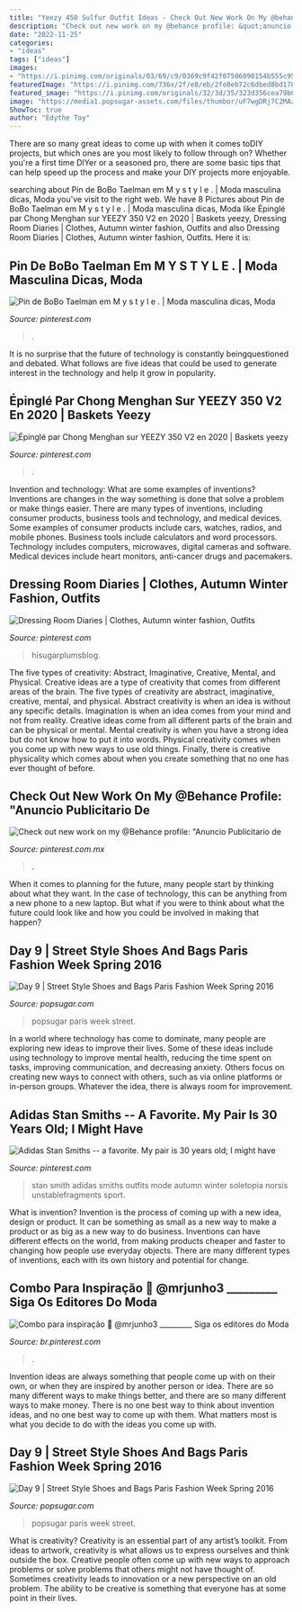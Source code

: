 ```yaml
---
title: "Yeezy 450 Sulfur Outfit Ideas - Check Out New Work On My @behance Profile: &quot;anuncio Publicitario De"
description: "Check out new work on my @behance profile: &quot;anuncio publicitario de"
date: "2022-11-25"
categories:
- "ideas"
tags: ["ideas"]
images:
- "https://i.pinimg.com/originals/03/69/c9/0369c9f42f07506090154b555c952673.jpg"
featuredImage: "https://i.pinimg.com/736x/2f/e8/eb/2fe8eb72c6dbed8bd1786105f761401f.jpg"
featured_image: "https://i.pinimg.com/originals/32/3d/35/323d356cea79b0643f0149b3db79e501.jpg"
image: "https://media1.popsugar-assets.com/files/thumbor/uF7wgDRj7C2MAzhTsjbgo5a4Fkc/fit-in/1024x1024/filters:format_auto-!!-:strip_icc-!!-/2015/10/08/671/n/1922564/ffbbc930b3f6b3ce_GettyImages-491703500_master/i/Day-9.jpg"
ShowToc: true
author: "Edythe Toy"
---
```



There are so many great ideas to come up with when it comes toDIY projects, but which ones are you most likely to follow through on? Whether you're a first time DIYer or a seasoned pro, there are some basic tips that can help speed up the process and make your DIY projects more enjoyable.

	

		
searching about Pin de BoBo Taelman em M y s t y l e . | Moda masculina dicas, Moda you've visit to the right web. We have 8 Pictures about Pin de BoBo Taelman em M y s t y l e . | Moda masculina dicas, Moda like Épinglé par Chong Menghan sur YEEZY 350 V2 en 2020 | Baskets yeezy, Dressing Room Diaries | Clothes, Autumn winter fashion, Outfits and also Dressing Room Diaries | Clothes, Autumn winter fashion, Outfits. Here it is:
		
    
## Pin De BoBo Taelman Em M Y S T Y L E . | Moda Masculina Dicas, Moda

<img loading=lazy src="https://i.pinimg.com/originals/32/3d/35/323d356cea79b0643f0149b3db79e501.jpg" onerror="this.onerror=null;this.src='https://tse4.mm.bing.net/th?id=OIP.smx9_7tyB29pIVgsejQkogHaHa&amp;pid=15.1';" alt="Pin de BoBo Taelman em M y s t y l e . | Moda masculina dicas, Moda">

_Source: pinterest.com_

>. 

	

It is no surprise that the future of technology is constantly beingquestioned and debated. What follows are five ideas that could be used to generate interest in the technology and help it grow in popularity.

    
## Épinglé Par Chong Menghan Sur YEEZY 350 V2 En 2020 | Baskets Yeezy

<img loading=lazy src="https://i.pinimg.com/originals/5c/60/4f/5c604fce18fb261fc3cd1acf71bacf21.jpg" onerror="this.onerror=null;this.src='https://tse1.mm.bing.net/th?id=OIP.9xVxkYLPvVR9vi0KjEzj5QHaJQ&amp;pid=15.1';" alt="Épinglé par Chong Menghan sur YEEZY 350 V2 en 2020 | Baskets yeezy">

_Source: pinterest.com_

>. 

	

Invention and technology: What are some examples of inventions?
Inventions are changes in the way something is done that solve a problem or make things easier. There are many types of inventions, including consumer products, business tools and technology, and medical devices. Some examples of consumer products include cars, watches, radios, and mobile phones. Business tools include calculators and word processors. Technology includes computers, microwaves, digital cameras and software. Medical devices include heart monitors, anti-cancer drugs and pacemakers.

    
## Dressing Room Diaries | Clothes, Autumn Winter Fashion, Outfits

<img loading=lazy src="https://i.pinimg.com/474x/9c/a3/e3/9ca3e344f8164f1967307204ed6821a2--dressing-rooms-white-plaid.jpg" onerror="this.onerror=null;this.src='https://tse2.mm.bing.net/th?id=OIP.dzswfp97UBjX1EulalTe9gAAAA&amp;pid=15.1';" alt="Dressing Room Diaries | Clothes, Autumn winter fashion, Outfits">

_Source: pinterest.com_

>hisugarplumsblog. 

	

The five types of creativity: Abstract, Imaginative, Creative, Mental, and Physical.
Creative ideas are a type of creativity that comes from different areas of the brain. The five types of creativity are abstract, imaginative, creative, mental, and physical. Abstract creativity is when an idea is without any specific details. Imagination is when an idea comes from your mind and not from reality. Creative ideas come from all different parts of the brain and can be physical or mental. Mental creativity is when you have a strong idea but do not know how to put it into words. Physical creativity comes when you come up with new ways to use old things. Finally, there is creative physicality which comes about when you create something that no one has ever thought of before.

    
## Check Out New Work On My @Behance Profile: &quot;Anuncio Publicitario De

<img loading=lazy src="https://i.pinimg.com/736x/2f/e8/eb/2fe8eb72c6dbed8bd1786105f761401f.jpg" onerror="this.onerror=null;this.src='https://tse4.mm.bing.net/th?id=OIP.HpTXBQOZrTKTPYpQfHZFuAAAAA&amp;pid=15.1';" alt="Check out new work on my @Behance profile: &quot;Anuncio Publicitario de">

_Source: pinterest.com.mx_

>. 

	

When it comes to planning for the future, many people start by thinking about what they want. In the case of technology, this can be anything from a new phone to a new laptop. But what if you were to think about what the future could look like and how you could be involved in making that happen?

    
## Day 9 | Street Style Shoes And Bags Paris Fashion Week Spring 2016

<img loading=lazy src="https://media1.popsugar-assets.com/files/thumbor/2ZUxRFTon740QX84sgq0SUexWa8/fit-in/1024x1024/filters:format_auto-!!-:strip_icc-!!-/2015/10/08/671/n/1922564/c35788a5cdab5aa4_GettyImages-491661684_master/i/Day-9.jpg" onerror="this.onerror=null;this.src='https://tse4.mm.bing.net/th?id=OIP.WJ4Pn9qvwcL04bS62pFZawHaE8&amp;pid=15.1';" alt="Day 9 | Street Style Shoes and Bags Paris Fashion Week Spring 2016">

_Source: popsugar.com_

>popsugar paris week street. 

	

In a world where technology has come to dominate, many people are exploring new ideas to improve their lives. Some of these ideas include using technology to improve mental health, reducing the time spent on tasks, improving communication, and decreasing anxiety. Others focus on creating new ways to connect with others, such as via online platforms or in-person groups. Whatever the idea, there is always room for improvement.

    
## Adidas Stan Smiths -- A Favorite. My Pair Is 30 Years Old; I Might Have

<img loading=lazy src="https://i.pinimg.com/originals/03/69/c9/0369c9f42f07506090154b555c952673.jpg" onerror="this.onerror=null;this.src='https://tse3.mm.bing.net/th?id=OIP.dtQJiejz-Uh7QJDRG5QaCwAAAA&amp;pid=15.1';" alt="Adidas Stan Smiths -- a favorite. My pair is 30 years old; I might have">

_Source: pinterest.com_

>stan smith adidas smiths outfits mode autumn winter soletopia norsis unstablefragments sport. 

	

What is invention?
Invention is the process of coming up with a new idea, design or product. It can be something as small as a new way to make a product or as big as a new way to do business. Inventions can have different effects on the world, from making products cheaper and faster to changing how people use everyday objects. There are many different types of inventions, each with its own history and potential for change.

    
## Combo Para Inspiração 📸 @mrjunho3 _________ Siga Os Editores Do Moda

<img loading=lazy src="https://i.pinimg.com/736x/c9/a8/d5/c9a8d5f81f571c361de017f9eb61d48b.jpg" onerror="this.onerror=null;this.src='https://tse3.mm.bing.net/th?id=OIP.ysCwRPMTzuDQkCPkBcI0KwHaHa&amp;pid=15.1';" alt="Combo para inspiração 📸 @mrjunho3 _________ Siga os editores do Moda">

_Source: br.pinterest.com_

>. 

	

Invention ideas are always something that people come up with on their own, or when they are inspired by another person or idea. There are so many different ways to make things better, and there are so many different ways to make money. There is no one best way to think about invention ideas, and no one best way to come up with them. What matters most is what you decide to do with the ideas you come up with.

    
## Day 9 | Street Style Shoes And Bags Paris Fashion Week Spring 2016

<img loading=lazy src="https://media1.popsugar-assets.com/files/thumbor/uF7wgDRj7C2MAzhTsjbgo5a4Fkc/fit-in/1024x1024/filters:format_auto-!!-:strip_icc-!!-/2015/10/08/671/n/1922564/ffbbc930b3f6b3ce_GettyImages-491703500_master/i/Day-9.jpg" onerror="this.onerror=null;this.src='https://tse3.mm.bing.net/th?id=OIP.1ZEkNX00lD3NfOSCuCpHngHaE8&amp;pid=15.1';" alt="Day 9 | Street Style Shoes and Bags Paris Fashion Week Spring 2016">

_Source: popsugar.com_

>popsugar paris week street. 

	

What is creativity?
Creativity is an essential part of any artist’s toolkit. From ideas to artwork, creativity is what allows us to express ourselves and think outside the box. Creative people often come up with new ways to approach problems or solve problems that others might not have thought of. Sometimes creativity leads to innovation or a new perspective on an old problem. The ability to be creative is something that everyone has at some point in their lives.

